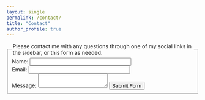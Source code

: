 ```yaml
---
layout: single
permalink: /contact/
title: "Contact"
author_profile: true
---
```


<form name="gform" id="gform" enctype="text/plain" action="https://docs.google.com/forms/d/e/1FAIpQLSeQZHbJYkdtSrCMRMuc1LDtKgmrR6Jfol1KUzdZRjIIbIzQMQ/formResponse?" target="hidden_iframe" onsubmit"submitted=true;">
  <fieldset>
    <legend>Please contact me with any questions through one of my social links in the sidebar, or this form as needed.</legend>
    Name: <input type="text" size="30" name="entry.1166045863"><br>
    Email: <input type="text" size="30" name="entry.720425147"><br>
    Message: <textarea name="entry.220754968"></textarea>
	<input type="submit" name='submit' value="Submit Form">
  </fieldset>
</form>

<iframe name="hidden_iframe" id="hidden_iframe" style="display:none;" onload="if(submitted) {}"></iframe>